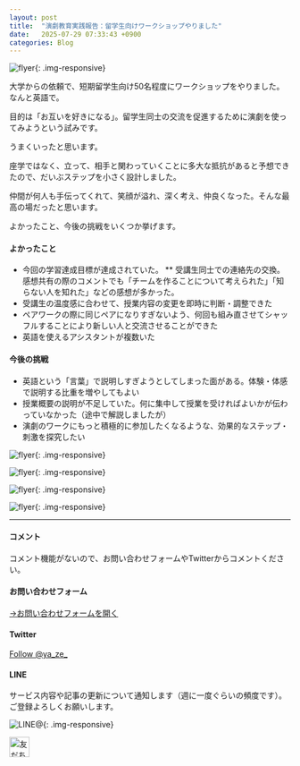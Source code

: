 ```yaml
---
layout: post
title:  "演劇教育実践報告：留学生向けワークショップやりました"
date:   2025-07-29 07:33:43 +0900
categories: Blog
---
```


![flyer]({{site.baseurl}}/img/2025/20250729_01.jpg){: .img-responsive}

大学からの依頼で、短期留学生向け50名程度にワークショップをやりました。なんと英語で。

目的は「お互いを好きになる」。留学生同士の交流を促進するために演劇を使ってみようという試みです。

うまくいったと思います。

座学ではなく、立って、相手と関わっていくことに多大な抵抗があると予想できたので、だいぶステップを小さく設計しました。

仲間が何人も手伝ってくれて、笑顔が溢れ、深く考え、仲良くなった。そんな最高の場だったと思います。

よかったこと、今後の挑戦をいくつか挙げます。

#### よかったこと

* 今回の学習達成目標が達成されていた。
** 受講生同士での連絡先の交換。感想共有の際のコメントでも「チームを作ることについて考えられた」「知らない人を知れた」などの感想が多かった。
* 受講生の温度感に合わせて、授業内容の変更を即時に判断・調整できた
* ペアワークの際に同じペアになりすぎないよう、何回も組み直させてシャッフルすることにより新しい人と交流させることができた
* 英語を使えるアシスタントが複数いた

#### 今後の挑戦

* 英語という「言葉」で説明しすぎようとしてしまった面がある。体験・体感で説明する比重を増やしてもよい
* 授業概要の説明が不足していた。何に集中して授業を受ければよいかが伝わっていなかった（途中で解説しましたが）
* 演劇のワークにもっと積極的に参加したくなるような、効果的なステップ・刺激を探究したい



![flyer]({{site.baseurl}}/img/2025/20250729_02.jpg){: .img-responsive}

![flyer]({{site.baseurl}}/img/2025/20250729_03.jpg){: .img-responsive}

![flyer]({{site.baseurl}}/img/2025/20250729_04.jpg){: .img-responsive}

![flyer]({{site.baseurl}}/img/2025/20250729_05.jpg){: .img-responsive}




---
#### コメント
コメント機能がないので、お問い合わせフォームやTwitterからコメントください。

#### お問い合わせフォーム
[→お問い合わせフォームを開く]({{site.baseurl}}/docs/contact/)

#### Twitter

<a href="https://twitter.com/ya_ze_?ref_src=twsrc%5Etfw" class="twitter-follow-button" data-show-count="false">Follow @ya_ze_</a><script async src="https://platform.twitter.com/widgets.js" charset="utf-8"></script>


#### LINE

サービス内容や記事の更新について通知します（週に一度ぐらいの頻度です）。
ご登録よろしくお願いします。

![LINE@]({{site.baseurl}}/img/lineat.png){: .img-responsive}

<a href="https://line.me/R/ti/p/%40tqt3140x"><img height="36" border="0" alt="友だち追加" src="https://scdn.line-apps.com/n/line_add_friends/btn/ja.png"></a>
